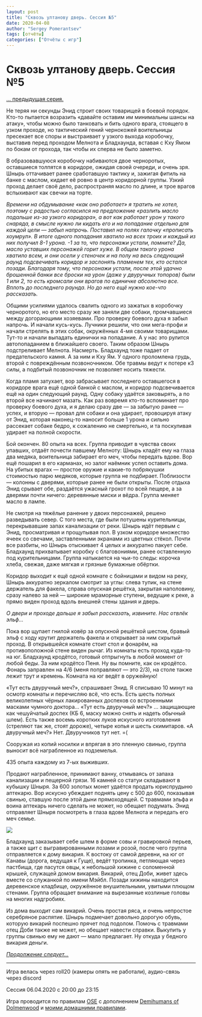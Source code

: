 ```yaml
---
layout: post
title: "Сквозь ултанову дверь. Сессия №5"
date: 2020-04-08
author: "Sergey Pomerantsev"
tags: [отчёты]
categories: ["Отчёты с игр"]
---
```


# Сквозь ултанову дверь. Сессия №5

[… предыдущая серия.](https://stuartzaq.blot.im/%D1%81%D0%BA%D0%B2%D0%BE%D0%B7%D1%8C-%D1%83%D0%BB%D1%82%D0%B0%D0%BD%D0%BE%D0%B2%D1%83-%D0%B4%D0%B2%D0%B5%D1%80%D1%8C-%D1%81%D0%B5%D1%81%D1%81%D0%B8%D1%8F-%E2%84%964)

Не теряя ни секунды Энид строит своих товарищей в боевой порядок. Кто-то пытается возразить «давайте оставим им минимальны шансы на атаку», чтобы можно было танковать и бить одного врага, стоящего в узком проходе, но тактический гений чернокожей воительницы пресекает все споры и выстраивает у узкого выхода коробочку, выставив перед проходом Мелнота и Бладхаунда, вставая с Кху Ямом по бокам от прохода, так чтобы их сперва не было заметно.

В образовавшуюся коробочку набиваются двое черноротых, оставшиеся толпятся в коридоре, ожидая своей очереди, и очень зря. Шнырь оттачивает ранее сработавшую тактику и, зажигая фитиль на банке с маслом, кидает её ровно в центр коридорной группы. Узкий проход делает своё дело, распространяя масло по длине, и трое врагов вспыхивают как свечки на торте.

*Времени на обдумывание «как оно работает» я тратить не хотел, поэтому с радостью согласился на предложение «разлить масло подальше из-за узкого коридора», а вот как работает урон у такого снаряда, в смысле нужно ли кидать его и на попадание отдельно для каждой цели — забыл напрочь. Поставил на полях галочку «прописать хоумрул». В итоге одного попадания хватило на всех троих и каждый из них получил 8-1 урона. -1 за то, что персонажи устали, помните? Да, масло уставших персонажей горит хуже. В общем такого урона хватило всем, и они осели у стеночек и на полу на весь следующий раунд подсвечивать коридор и заслонять пламенем тех, кто остался позади. Благодаря тому, что персонажи устали, после этой удачно брошенной банки все броски на урон (даже у двуручных топоров) были 1 или 2, то есть кромсали они врагов по единичке абсолютно все. Вплоть до последнего раунда. Но до него ещё нужно кое-что рассказать.*

Общими усилиями удалось свалить одного из зажатых в коробочку черноротого, но его место сразу же заняли две собаки, промчавшиеся между догорающими хозяевами. Про проверку боевого духа я забыл напрочь. И начали кусь-кусь. Лучники решили, что они мега-профи и начали стрелять в этих собак, окружённых 4-мя своими товарищами. Тут-то и начали выпадать единички на попадание. А у нас это рулится автопопаданием в ближайшего своего. Таким образом Шнырь подстреливает Мелнота. Насмерть. Бладхаунд тоже падает от предательского камня. А за ним и Кху Ям. У одного проломлена грудь, второй с повреждённым позвоночником. Обе травмы ведут к потере к3 силы, а подбитый позвоночник не позволяет носить тяжести.

Когда пламя затухает, вор забрасывает последнего оставшегося в коридоре врага ещё одной банкой с маслом, и коридор подсвечивается ещё на один следующий раунд. Одну собаку удаётся заковырять, а по второй все начинают мазать. Как раз вовремя кто-то вспоминает про проверку боевого духа, и я делаю сразу две — за забытую ранее — успех, и вторую — провал для собаки и она удирает, провоцируя атаку от Энид, которая наконец-то наносит больше 1 урона и сильно рассекает собаке бедро, к сожалению не смертельно, и та поскуливая удирает на полной скорости.

Бой окончен. 80 опыта на всех. Группа приводит в чувства своих упавших, отдаёт почести павшему Мелноту: Шнырь кладёт ему на глаза два медяка, воительница забирает его меч, чтобы передать вдове. Вор ещё пошарил в его карманах, но залог наёмник успел оставить дома. На убитых врагах — простое оружие и какие-то побрякушки стоимостью парю медяков, которые группа не подбирает. Поблизости — колонны с дверями, которые ранее не были открыты. После отдыха Энид срывает обе, раздаётся ужасный грохот по всей пещере, а за дверями почти ничего: деревянные миски и вёдра. Группа меняет масло в лампе.

Не смотря на тяжёлые ранение у двоих персонажей, решено разведывать север. С того места, где были потушены курительницы, перекрывавшие запах канализации от реки. Шнырь идёт первым с Энид, просматривая и прощупывая пол. В узком коридоре множество ячеек со свечами, заставленными экранами из цветных стёкол. Почти все разбиты, но Шнырь отыскивает 4 целых и аккуратно пакует себе. Бладхаунд прихватывает коробку с благовониями, ранее оставленную под курительницами. Группа натыкается на чьи-то следы: корочка хлеба, свежая, даже мягкая и грязные бумажные обёртки.

Коридор выходит к ещё одной комнате с бойницами и видом на реку, Шнырь аккуратно зеркалом смотрит за углы: слева тупик, на стене держатель для факела, справа опускная решётка, закрытая наполовину, сразу налево за ней — широкие мраморные ступени, ведущие к реке, а прямо виден проход вдоль внешней стены здания и дверь.

*О двери и проходе дальше я забыл рассказать, извините. Нас отвлёк эльф...*

Пока вор щупает гнилой ковёр за опускной решёткой шестом, бравый эльф с ходу крутит держатель факела и открывает за ним скрытый проход. В открывшейся комнате стоит стол и фонарём, на противоположной стене виден рычаг. Из комнаты есть проход куда-то на юг. Бладхаунд кродётсо, готовый отпрыгнуть в любой момент от любой беды. За ним кродётсо Пеня. Ну вы помните, как он кродётсо. Фонарь заправлен на 4/6 (меня поправляют — это 2/3), на столе также лежит трут и кремень. Комната на юг ведёт в оружейную!

«Тут есть двуручный меч?», спрашивает Энид. Я списываю 10 минут на осмотр комнаты и перечисляю всё, что есть. Есть шесть полных великолепных чёрных лакированных доспехов со встроенными масками чумного доктора… «Тут есть двуручный меч?» … защищающие как чешуйчатый доспех (КБ 6, маску можно снять и надеть обычный шлем). Есть также восемь коротких луков искусного изготовления (стреляют так же, стоят дороже), четыре копья и шесть скимитаров. «А двуручный меч?» Нет. Двуручников тут нет. =(

Сооружая из копий носилки и впрягая в это пленную свинью, группа выносит всё награбленное из подземелья.

435 опыта каждому из 7-ых выживших.

Продают награбленное, принимают ванну, отмываясь от запаха канализации и пещерной грязи. 16 камней со статуи складывают в кубышку Шныря. За 600 золотых монет удаётся продать юриспрудыню аптекарю. Вор искусно убеждает поднять цену с 500 до 600, показывая свинью, ставшую после этой дыни прямоходящей. С травмами эльфа и воина аптекарь ничего сделать не может, но обещает подумать. Энид отправляет Шныря посмотреть в глаза вдове Мелнота и передать его меч семье.

![](/images/_ultan_5_1.jpg)

Бладхаунд заказывает себе шлем в форме совы и гравировкой перьев, а также щит с выгравированными лозами и розой, после чего группа отправляется к дому викария. К востоку от самой деревни, на юг от Канавы (дорога, ведущая к Гуще), ведёт тропинка, петляющая через пастбища, где пасутся овцы, к небольшой хижине с соломенной крышей, служащей домом викария. Викарий, отец Доби, живет здесь вместе со служанкой по имени Мэйбл. Позади хижины находится деревенское кладбище, окружённое внушительными, увитыми плющом стенами. Группа обращает внимание на вырезанные козлиные головы на многих надгробиях.

Из дома выходит сам викарий. Очень простая ряса, и очень непростое серебряное распятие. Шнырь подмечает довольно дорогую обувь, которую викарий поспешно прячет под подолом. Помочь с травмами отец Доби также не может, но обещает навести справки. Выкупить у группы свинью ему не дают — мало предлагает. Ну откуда у бедного викария деньги.

[*Продолжение следует…*](https://stuartzaq.blot.im/%D1%81%D0%BA%D0%B2%D0%BE%D0%B7%D1%8C-%D1%83%D0%BB%D1%82%D0%B0%D0%BD%D0%BE%D0%B2%D1%83-%D0%B4%D0%B2%D0%B5%D1%80%D1%8C-%D1%81%D0%B5%D1%81%D1%81%D0%B8%D1%8F-%E2%84%966)

---	

Игра велась через roll20 (камеры опять не работали), аудио-связь через discord

Сессия 06.04.2020 с 20:00 до 23:15

Игра проводится по правилам [OSE](https://ose.ruleplaying.com/) c дополнением [Demihumans of Dolmenwood](https://docs.google.com/document/d/1daIiaMoYlEb0tD5Ef7CU7W189cRns_UgXriePPj6ktk/edit) и [моими домашними правилами](https://docs.google.com/document/d/1UBRN9XMcaotLbzjYuXPwu192-ijSDO1T7-A3fNhyeq0/edit).
